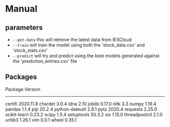 # Manual

## parameters
* `--get-data` this will retreive the latest data from IEXCloud
* `--train` will train the model using both the 'stock_data.csv' and 'stock_stats.csv'
* `--predict` will try and predict using the best models generated against the 'prediction_entries.csv' file

## Packages 
Package         Version
--------------- ---------
certifi         2020.11.8
chardet         3.0.4
idna            2.10
joblib          0.17.0
nltk            3.3
numpy           1.19.4
pandas          1.1.4
pip             20.2.4
python-dateutil 2.8.1
pytz            2020.4
requests        2.25.0
scikit-learn    0.23.2
scipy           1.5.4
setuptools      50.3.2
six             1.15.0
threadpoolctl   2.1.0
urllib3         1.26.1
vim             0.0.1
wheel           0.35.1